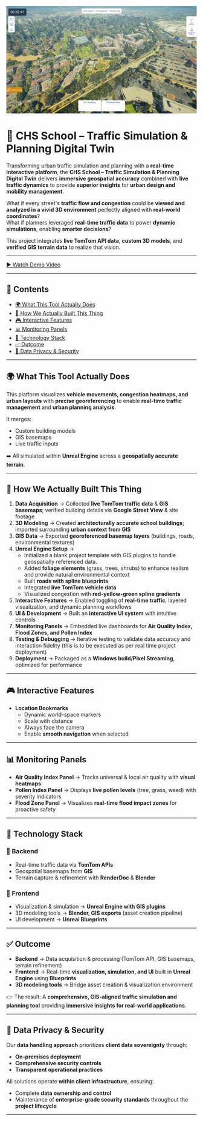 ![CHS School – Traffic Simulation & Planning Digital Twin](./assets/cover-image.png)

# 🏫 CHS School – Traffic Simulation & Planning Digital Twin

Transforming urban traffic simulation and planning with a **real-time interactive platform**, the **CHS School – Traffic Simulation & Planning Digital Twin** delivers **immersive geospatial accuracy** combined with **live traffic dynamics** to provide **superior insights** for **urban design and mobility management**.  

What if every street's **traffic flow and congestion** could be **viewed and analyzed in a vivid 3D environment** perfectly aligned with **real-world coordinates**?  
What if planners leveraged **real-time traffic data** to power **dynamic simulations**, enabling **smarter decisions**?  

This project integrates **live TomTom API data**, **custom 3D models**, and **verified GIS terrain data** to realize that vision.  

---

[▶ Watch Demo Video](https://drive.google.com/file/d/1qH_x7LHmhjYMSdPblKwU4W26nI_AYxIN/view?usp=drive_link)

---

## 📑 Contents
- [🌍 What This Tool Actually Does](#-what-this-tool-actually-does)  
- [🔄 How We Actually Built This Thing](#-how-we-actually-built-this-thing)  
- [🎮 Interactive Features](#-interactive-features)  
- [📊 Monitoring Panels](#-monitoring-panels)  
- [🧰 Technology Stack](#-technology-stack)  
- [✅ Outcome](#-outcome)  
- [🔐 Data Privacy & Security](#-data-privacy--security)

---

## 🌍 What This Tool Actually Does
This platform visualizes **vehicle movements, congestion heatmaps, and urban layouts** with **precise georeferencing** to enable **real-time traffic management** and **urban planning analysis**.  

It merges:  
- Custom building models  
- GIS basemaps  
- Live traffic inputs  

➡️ All simulated within **Unreal Engine** across a **geospatially accurate terrain**.  

---

## 🔄 How We Actually Built This Thing
1. **Data Acquisition** → Collected **live TomTom traffic data** & **GIS basemaps**; verified building details via **Google Street View** & site footage  
2. **3D Modeling** → Created **architecturally accurate school buildings**; imported surrounding **urban context from GIS**  
3. **GIS Data** → Exported **georeferenced basemap layers** (buildings, roads, environmental textures)  
4. **Unreal Engine Setup** →  
   - Initialized a blank project template with GIS plugins to handle geospatially referenced data.
   - Added **foliage elements** (grass, trees, shrubs) to enhance realism and provide natural environmental context
   - Built **roads with spline blueprints**
   - Integrated **live TomTom vehicle data**  
   - Visualized congestion with **red-yellow-green spline gradients**  
5. **Interactive Features** → Enabled toggling of **real-time traffic**, layered visualization, and dynamic planning workflows  
6. **UI & Development** → Built an **interactive UI system** with intuitive controls  
7. **Monitoring Panels** → Embedded live dashboards for **Air Quality Index, Flood Zones, and Pollen Index**  
8. **Testing & Debugging** → Iterative testing to validate data accuracy and interaction fidelity (this is to be executed as per real time project deployment)
9. **Deployment** → Packaged as a **Windows build/Pixel Streaming**, optimized for performance  

---

## 🎮 Interactive Features
- **Location Bookmarks**  
  - Dynamic world-space markers  
  - Scale with distance  
  - Always face the camera  
  - Enable **smooth navigation** when selected  

---

## 📊 Monitoring Panels
- **Air Quality Index Panel** → Tracks universal & local air quality with **visual heatmaps**  
- **Pollen Index Panel** → Displays **live pollen levels** (tree, grass, weed) with severity indicators  
- **Flood Zone Panel** → Visualizes **real-time flood impact zones** for proactive safety  

---

## 🧰 Technology Stack

### 🔹 Backend
- Real-time traffic data via **TomTom APIs**  
- Geospatial basemaps from **GIS**  
- Terrain capture & refinement with **RenderDoc** & **Blender**  

### 🔹 Frontend
- Visualization & simulation → **Unreal Engine with GIS plugins**  
- 3D modeling tools → **Blender, GIS exports** (asset creation pipeline)  
- UI development → **Unreal Blueprints**  

---

## ✅ Outcome
- **Backend** → Data acquisition & processing (TomTom API, GIS basemaps, terrain refinement)  
- **Frontend** → Real-time **visualization, simulation, and UI** built in **Unreal Engine** using **Blueprints**  
- **3D modeling tools** → Bridge asset creation & visualization environment  

👉 The result: A **comprehensive, GIS-aligned traffic simulation and planning tool** providing **immersive insights for real-world applications**.  

---

## 🔐 Data Privacy & Security
Our **data handling approach** prioritizes **client data sovereignty** through:  
- **On-premises deployment**  
- **Comprehensive security controls**  
- **Transparent operational practices**  

All solutions operate **within client infrastructure**, ensuring:  
- Complete **data ownership and control**  
- Maintenance of **enterprise-grade security standards** throughout the **project lifecycle**

---
